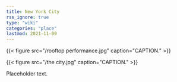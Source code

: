 ```yaml
---
title: New York City
rss_ignore: true
type: "wiki"
categories: "place"
lastmod: 2021-11-09
---
```


{{< figure src="/rooftop performance.jpg" caption="CAPTION." >}}

{{< figure src="/the city.jpg" caption="CAPTION." >}}

Placeholder text.